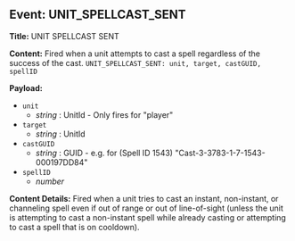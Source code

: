 ## Event: UNIT_SPELLCAST_SENT

**Title:** UNIT SPELLCAST SENT

**Content:**
Fired when a unit attempts to cast a spell regardless of the success of the cast.
`UNIT_SPELLCAST_SENT: unit, target, castGUID, spellID`

**Payload:**
- `unit`
  - *string* : UnitId - Only fires for "player"
- `target`
  - *string* : UnitId
- `castGUID`
  - *string* : GUID - e.g. for (Spell ID 1543) "Cast-3-3783-1-7-1543-000197DD84"
- `spellID`
  - *number*

**Content Details:**
Fired when a unit tries to cast an instant, non-instant, or channeling spell even if out of range or out of line-of-sight (unless the unit is attempting to cast a non-instant spell while already casting or attempting to cast a spell that is on cooldown).